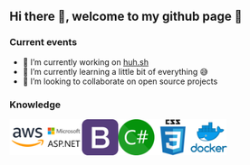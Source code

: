 ## Hi there 👋, welcome to my github page 🙂

### Current events
- 🔭 I’m currently working on [huh.sh](https://github.com/adelinosousa/huh.sh)
- 🌱 I’m currently learning a little bit of everything 😅
- 👯 I’m looking to collaborate on open source projects

### Knowledge
<a href="/topics/aws" class="no-underline flex-grow-0">
          <img align="left" src="https://raw.githubusercontent.com/github/explore/fbceb94436312b6dacde68d122a5b9c7d11f9524/topics/aws/aws.png" class="rounded mr-3" width="64" height="64" alt="aws">
      </a>
<a href="/topics/aspnet" class="no-underline flex-grow-0">
          <img align="left" src="https://raw.githubusercontent.com/github/explore/80688e429a7d4ef2fca1e82350fe8e3517d3494d/topics/aspnet/aspnet.png" class="rounded mr-3" width="64" height="64" alt="aspnet">
      </a>
<a href="/topics/bootstrap" class="no-underline flex-grow-0">
          <img align="left" src="https://raw.githubusercontent.com/github/explore/80688e429a7d4ef2fca1e82350fe8e3517d3494d/topics/bootstrap/bootstrap.png" class="rounded mr-3" width="64" height="64" alt="bootstrap">
      </a>
<a href="/topics/csharp" class="no-underline flex-grow-0">
          <img align="left" src="https://raw.githubusercontent.com/github/explore/80688e429a7d4ef2fca1e82350fe8e3517d3494d/topics/csharp/csharp.png" class="rounded mr-3" width="64" height="64" alt="csharp">
      </a>
      <a href="/topics/css" class="no-underline flex-grow-0">
          <img align="left" src="https://raw.githubusercontent.com/github/explore/80688e429a7d4ef2fca1e82350fe8e3517d3494d/topics/css/css.png" class="rounded mr-3" width="64" height="64" alt="css">
      </a>
      <a href="/topics/docker" class="no-underline flex-grow-0">
          <img src="https://raw.githubusercontent.com/github/explore/80688e429a7d4ef2fca1e82350fe8e3517d3494d/topics/docker/docker.png" class="rounded mr-3" width="64" height="64" alt="docker">
      </a>

<!--
**adelinosousa/adelinosousa** is a ✨ _special_ ✨ repository because its `README.md` (this file) appears on your GitHub profile.

Here are some ideas to get you started:


- 🌱 I’m currently learning ...
- 👯 I’m looking to collaborate on ...
- 🤔 I’m looking for help with ...
- 💬 Ask me about ...
- 📫 How to reach me: ...
- 😄 Pronouns: ...
- ⚡ Fun fact: ...
-->
